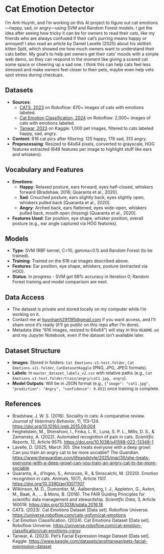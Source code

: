 # Cat Emotion Detector
I’m Anh Huynh, and I’m working on this AI project to figure out cat emotions—happy, sad, or angry—using SVM and Random Forest models. I got the idea after seeing how tricky it can be for owners to read their cats, like my friends who are always confused if their cat’s purring means happy or annoyed! I also read an article by Daniel Lavelle (2025) about his skittish kitten Split, which showed me how much owners want to understand their cats better. My goal’s to help pet owners get their cats’ moods with a simple web demo, so they can respond in the moment like giving a scared cat some space or cheering up a sad one. I think this can help cats feel less stressed and make owners feel closer to their pets, maybe even help vets spot stress during checkups.

## Datasets
- **Sources**:
  - [CATS, 2023](https://universe.roboflow.com/cats-xofvm/cat-emotions) on Roboflow: 670+ images of cats with emotions labeled.
  - [Cat Emotion Classification, 2024](https://universe.roboflow.com/cat-emotion-classification/cat-emotions-cgrxv) on Roboflow: 2,000+ images of cats with emotions labeled.
  - [Tanwar, 2023](https://www.kaggle.com/datasets/anshtanwar/pets-facial-expression-dataset) on Kaggle: 1,000 pet images, filtered to cats labeled happy, sad, angry.
- **Content**: 616 cat pics after filtering: 125 happy, 178 sad, 313 angry.
- **Preprocessing**: Resized to 64x64 pixels, converted to grayscale, HOG features extracted (648 features per image to highlight stuff like ears and whiskers).

## Vocabulary and Features 
- **Emotions**:
  - **Happy**: Relaxed posture, ears forward, eyes half-closed, whiskers forward [Bradshaw, 2016; Quaranta et al., 2020].
  - **Sad**: Crouched posture, ears slightly back, eyes slightly open, whiskers pulled back [Quaranta et al., 2020].
  - **Angry**: Arched back, ears flattened, eyes wide-open, whiskers pulled back, mouth open (hissing) [Quaranta et al., 2020].
- **Features Used**: Ear position, eye shape, whisker position, overall posture (e.g., ear angle captured via HOG features).

## Models
- **Type**: SVM (RBF kernel, C=10, gamma=0.1) and Random Forest (to be trained).
- **Training**: Trained on the 616 cat images described above.
- **Features**: Ear position, eye shape, whiskers, posture (extracted via HOG).
- **Status**: In progress - SVM got 68% accuracy in Iteration 0; Random Forest training and model comparison are next.

## Data Access 
- The dataset is private and stored locally on my computer while I’m working on it.
- Contact me at [huynhanh291195@gmail.com](mailto:huynhanh291195@gmail.com) if you want access, and I’ll share once it’s ready (it’ll go public on this repo after I’m done).
- Metadata (like “616 images, resized to 64x64”) will stay in this `README.md` and my Jupyter Notebook, even if the dataset isn’t available later.

## Dataset Structure
- **Images**: Stored in folders: `Cat Emotions.v1-test.folder`, `Cat Emotions.v2i.folder`, `CatDatasetKaggle` (PNG, JPG, JPEG formats).
- **Labels**: In `master_dataset_labels_v2.csv` with relative paths (e.g., `Cat Emotions.v1-test.folder/train/angry/cat1.jpg, angry`).
- **Model Outputs**: Will be in JSON format (e.g., `{"image": "cat1.jpg", "prediction": "Angry", "confidence": 0.85}`) once training is complete.

## References 
- Bradshaw, J. W. S. (2016). Sociality in cats: A comparative review. *Journal of Veterinary Behavior*, 11, 113–124. https://doi.org/10.1016/j.jveb.2015.09.004  
- Feighelstein, M., Shimshoni, I., Finka, L. R., Luna, S. P. L., Mills, D. S., & Zamansky, A. (2022). Automated recognition of pain in cats. *Scientific Reports*, 12, Article 9575. https://doi.org/10.1038/s41598-022-13348-1  
- Lavelle, D. (2025, March 30). She treats everyone with a deep growl: Can you train an angry cat to be more sociable? *The Guardian*. https://www.theguardian.com/lifeandstyle/2025/mar/30/she-treats-everyone-with-a-deep-growl-can-you-train-an-angry-cat-to-be-more-sociable  
- Quaranta, A., d’Ingeo, S., Amoruso, R., & Siniscalchi, M. (2020). Emotion recognition in cats. *Animals*, 10(7), Article 1107. https://doi.org/10.3390/ani10071107  
- Wilkinson, M. D., Dumontier, M., Aalbersberg, I. J., Appleton, G., Axton, M., Baak, A., ... & Mons, B. (2016). The FAIR Guiding Principles for scientific data management and stewardship. *Scientific Data*, 3, Article 160018. https://doi.org/10.1038/sdata.2016.18  
- CATS. (2023). Cat Emotions Dataset [Data set]. Roboflow Universe. https://universe.roboflow.com/cats-xofvm/cat-emotions  
- Cat Emotion Classification. (2024). Cat Emotions Dataset [Data set]. Roboflow Universe. https://universe.roboflow.com/cat-emotion-classification/cat-emotions-cgrxv  
- Tanwar, A. (2023). Pet’s Facial Expression Image Dataset [Data set]. Kaggle. https://www.kaggle.com/datasets/anshtanwar/pets-facial-expression-dataset  
